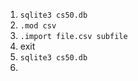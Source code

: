 1. `sqlite3 cs50.db`
2. `.mod csv`
3. `.import file.csv subfile`
4. exit
5. `sqlite3 cs50.db`
6. 
<!--stackedit_data:
eyJoaXN0b3J5IjpbMjE3MzY4NDA4XX0=
-->